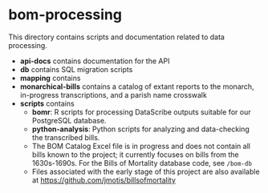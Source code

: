 # bom-processing

This directory contains scripts and documentation related to data processing.

- **api-docs** contains documentation for the API
- **db** contains SQL migration scripts
- **mapping** contains
- **monarchical-bills** contains a catalog of extant reports to the monarch, in-progress transcriptions, and a parish name crosswalk
- **scripts** contains
  - **bomr**: R scripts for processing DataScribe outputs suitable for our PostgreSQL database.
  - **python-analysis**: Python scripts for analyzing and data-checking the transcribed bills.
  - The BOM Catalog Excel file is in progress and does not contain all bills known to the project; it currently focuses on bills from the 1630s-1690s. For the Bills of Mortality database code, see `/bom-db`
  - Files associated with the early stage of this project are also available at https://github.com/jmotis/billsofmortality